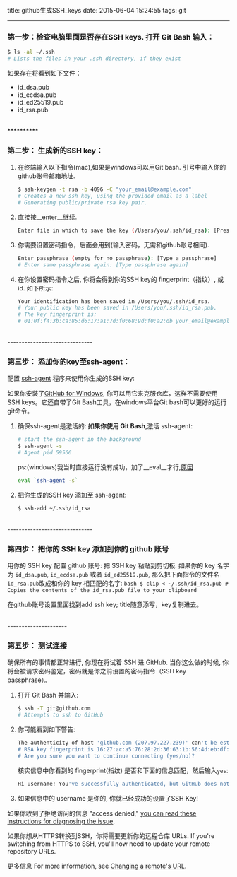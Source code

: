 title: github生成SSH_keys
date: 2015-06-04 15:24:55
tags: git

---

### 第一步：检查电脑里面是否存在SSH keys. 打开 Git Bash 输入：

``` bash
$ ls -al ~/.ssh
# Lists the files in your .ssh directory, if they exist
```
如果存在将看到如下文件：
- id_dsa.pub
- id_ecdsa.pub
- id_ed25519.pub
- id_rsa.pub


<br>
**********

<!-- more -->

### 第二步： 生成新的SSH key：

1. 在终端输入以下指令(mac),如果是windows可以用Git bash. 引号中输入你的github账号邮箱地址.
	``` bash
	$ ssh-keygen -t rsa -b 4096 -C "your_email@example.com"
	# Creates a new ssh key, using the provided email as a label
	# Generating public/private rsa key pair.
	```

2. 直接按__enter__继续.
	``` bash
	Enter file in which to save the key (/Users/you/.ssh/id_rsa): [Press enter]
	```

3. 你需要设置密码指令，后面会用到(输入密码，无需和github账号相同).
	``` bash
	Enter passphrase (empty for no passphrase): [Type a passphrase]
	# Enter same passphrase again: [Type passphrase again]
	```

4. 在你设置密码指令之后, 你将会得到你的SSH key的 fingerprint（指纹）, 或 id. 如下所示:
	``` bash
	Your identification has been saved in /Users/you/.ssh/id_rsa.
	# Your public key has been saved in /Users/you/.ssh/id_rsa.pub.
	# The key fingerprint is:
	# 01:0f:f4:3b:ca:85:d6:17:a1:7d:f0:68:9d:f0:a2:db your_email@example.com	
	```

<br>
------------------------------

### 第三步： 添加你的key至ssh-agent：
配置 [ssh-agent](https://en.wikipedia.org/wiki/Ssh-agent) 程序来使用你生成的SSH key:

如果你安装了[GitHub for Windows](https://windows.github.com/), 你可以用它来克服仓库，这样不需要使用SSH keys。它还自带了Git Bash工具，在windows平台Git bash可以更好的运行git命令。

1. 确保ssh-agent是激活的:
	__如果你使用 Git Bash__,激活 ssh-agent:
	``` bash
	# start the ssh-agent in the background
	$ ssh-agent -s
	# Agent pid 59566
	```
	ps:(windows)我当时直接运行没有成功，加了__eval__才行,[原因](http://stackoverflow.com/questions/17846529/could-not-open-a-connection-to-your-authentication-agent/4086756#4086756)
	``` bash
	eval `ssh-agent -s`
	```

2. 把你生成的SSH key 添加至 ssh-agent:	
	``` bash
	$ ssh-add ~/.ssh/id_rsa
	```



<br>
------------------------------

### 第四步： 把你的 SSH key 添加到你的 github 账号
用你的 SSH key 配置 github 账号:
把 SSH key 粘贴到剪切板. 如果你的 key 名字为 `id_dsa.pub`, `id_ecdsa.pub` 或者 `id_ed25519.pub`, 那么把下面指令的文件名`id_rsa.pub`改成和你的 key 相匹配的名字:	``` bash
	$ clip < ~/.ssh/id_rsa.pub
	# Copies the contents of the id_rsa.pub file to your clipboard
	```

在github账号设置里面找到add ssh key; title随意添写，key复制进去。

<br>
---------------------

### 第五步： 测试连接

确保所有的事情都正常进行, 你现在将试着 SSH 进 GitHub. 当你这么做的时候, 你将会被请求密码鉴定，密码就是你之前设置的密码指令（SSH key passphrase）。

1. 打开 Git Bash 并输入:
	``` bash
	$ ssh -T git@github.com
	# Attempts to ssh to GitHub
	```

2. 你可能看到如下警告:
	``` bash
	The authenticity of host 'github.com (207.97.227.239)' can't be established.
	# RSA key fingerprint is 16:27:ac:a5:76:28:2d:36:63:1b:56:4d:eb:df:a6:48.
	# Are you sure you want to continue connecting (yes/no)?
	```
	核实信息中你看到的 fingerprint(指纹) 是否和下面的信息匹配，然后输入`yes`:
	``` bash
	Hi username! You've successfully authenticated, but GitHub does not provide shell access.
	```

3. 如果信息中的 username 是你的, 你就已经成功的设置了SSH Key!

如果你收到了拒绝访问的信息 "access denied," [you can read these instructions for diagnosing the issue](https://help.github.com/articles/error-permission-denied-publickey/).

如果你想从HTTPS转换到SSH，你将需要更新你的远程仓库 URLs.
If you're switching from HTTPS to SSH, you'll now need to update your remote repository URLs. 

更多信息
For more information, see [Changing a remote's URL](https://help.github.com/articles/changing-a-remote-s-url/).